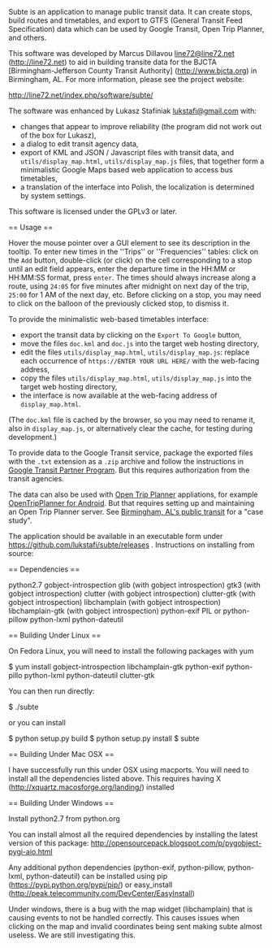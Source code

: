 Subte is an application to manage public transit data. It can create stops, build routes and timetables, and export to GTFS (General Transit Feed Specification) data which can be used by Google Transit, Open Trip Planner, and others.

This software was developed by Marcus Dillavou <line72@line72.net> (http://line72.net) to aid in building transite data for the BJCTA [Birmingham-Jefferson County Transit Authority] (http://www.bjcta.org) in Birmingham, AL. For more information, please see the project website:

http://line72.net/index.php/software/subte/

The software was enhanced by Lukasz Stafiniak <lukstafi@gmail.com> with:
* changes that appear to improve reliability (the program did not work out of the box for Lukasz),
* a dialog to edit transit agency data,
* export of KML and JSON / Javascript files with transit data, and `utils/display_map.html`, `utils/display_map.js` files, that together form a minimalistic Google Maps based web application to access bus timetables,
* a translation of the interface into Polish, the localization is determined by system settings.

This software is licensed under the GPLv3 or later.

== Usage ==

Hover the mouse pointer over a GUI element to see its description in the tooltip. To enter new times in the ''Trips'' or ''Frequencies'' tables: click on the `Add` button, double-click (or click) on the cell corresponding to a stop until an edit field appears, enter the departure time in the HH:MM or HH:MM:SS format, press `enter`. The times should always increase along a route, using `24:05` for five minutes after midnight on next day of the trip, `25:00` for 1 AM of the next day, etc. Before clicking on a stop, you may need to click on the balloon of the previously clicked stop, to dismiss it.

To provide the minimalistic web-based timetables interface:
* export the transit data by clicking on the `Export To Google` button,
* move the files `doc.kml` and `doc.js` into the target web hosting directory,
* edit the files `utils/display_map.html`, `utils/display_map.js`: replace each occurrence of `https://ENTER YOUR URL HERE/` with the web-facing address,
* copy the files `utils/display_map.html`, `utils/display_map.js` into the target web hosting directory,
* the interface is now available at the web-facing address of `display_map.html`.

(The `doc.kml` file is cached by the browser, so you may need to rename it, also in `display_map.js`, or alternatively clear the cache, for testing during development.)

To provide data to the Google Transit service, package the exported files with the `.txt` extension as a `.zip` archive and follow the instructions in [Google Transit Partner Program](https://maps.google.com/help/maps/mapcontent/transit/participate.html). But this requires authorization from the transit agencies.

The data can also be used with [Open Trip Planner](http://www.opentripplanner.org/) appliations, for example [OpenTripPlanner for Android](https://github.com/CUTR-at-USF/OpenTripPlanner-for-Android/wiki). But that requires setting up and maintaining an Open Trip Planner server. See [Birmingham, AL's public transit](http://line72.net//index.php?cID=130) for a "case study".

The application should be available in an executable form under https://github.com/lukstafi/subte/releases . Instructions on installing from source:

== Dependencies ==

python2.7
gobject-introspection
glib (with gobject introspection)
gtk3 (with gobject introspection)
clutter (with gobject introspection)
clutter-gtk (with gobject introspection)
libchamplain (with gobject introspection)
libchamplain-gtk (with gobject introspection)
python-exif
PIL or python-pillow
python-lxml
python-dateutil

== Building Under Linux ==

On Fedora Linux, you will need to install the following packages with yum

$ yum install gobject-introspection libchamplain-gtk python-exif python-pillo python-lxml python-dateutil clutter-gtk

You can then run directly:

$ ./subte

or you can install

$ python setup.py build
$ python setup.py install
$ subte

== Building Under Mac OSX ==

I have successfully run this under OSX using macports. You will need to install all the dependencies listed above. This requires having X (http://xquartz.macosforge.org/landing/) installed

== Building Under Windows ==

Install python2.7 from python.org

You can install almost all the required dependencies by installing the latest version of this package:
http://opensourcepack.blogspot.com/p/pygobject-pygi-aio.html

Any additional python dependencies (python-exif, python-pillow, python-lxml, python-dateutil) can be installed using pip (https://pypi.python.org/pypi/pip/) or easy_install (http://peak.telecommunity.com/DevCenter/EasyInstall)

Under windows, there is a bug with the map widget (libchamplain) that is causing events to not be handled correctly. This causes issues when clicking on the map and invalid coordinates being sent making subte almost useless. We are still investigating this.